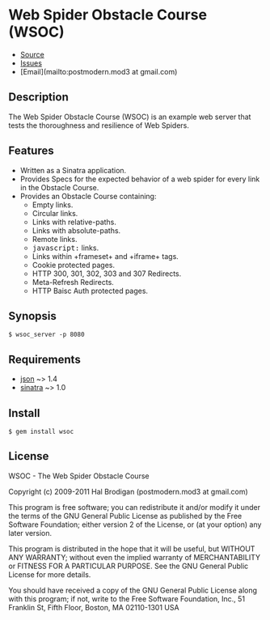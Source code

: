 # Web Spider Obstacle Course (WSOC)

* [Source](https://github.com/postmodern/wsoc/)
* [Issues](https://github.com/postmodern/wsoc/issues)
* [Email](mailto:postmodern.mod3 at gmail.com)

## Description

The Web Spider Obstacle Course (WSOC) is an example web server that tests
the thoroughness and resilience of Web Spiders.

## Features

* Written as a Sinatra application.
* Provides Specs for the expected behavior of a web spider for every link in
  the Obstacle Course.
* Provides an Obstacle Course containing:
  * Empty links.
  * Circular links.
  * Links with relative-paths.
  * Links with absolute-paths.
  * Remote links.
  * <tt>javascript:</tt> links.
  * Links within +frameset+ and +iframe+ tags.
  * Cookie protected pages.
  * HTTP 300, 301, 302, 303 and 307 Redirects.
  * Meta-Refresh Redirects.
  * HTTP Baisc Auth protected pages.

## Synopsis

    $ wsoc_server -p 8080

## Requirements

* [json](http://flori.github.com/json/) ~> 1.4
* [sinatra](http://sinatrarb.com) ~> 1.0

## Install

    $ gem install wsoc

## License

WSOC - The Web Spider Obstacle Course

Copyright (c) 2009-2011 Hal Brodigan (postmodern.mod3 at gmail.com)

This program is free software; you can redistribute it and/or modify
it under the terms of the GNU General Public License as published by
the Free Software Foundation; either version 2 of the License, or
(at your option) any later version.

This program is distributed in the hope that it will be useful,
but WITHOUT ANY WARRANTY; without even the implied warranty of
MERCHANTABILITY or FITNESS FOR A PARTICULAR PURPOSE.  See the
GNU General Public License for more details.

You should have received a copy of the GNU General Public License
along with this program; if not, write to the Free Software
Foundation, Inc., 51 Franklin St, Fifth Floor, Boston, MA  02110-1301  USA
